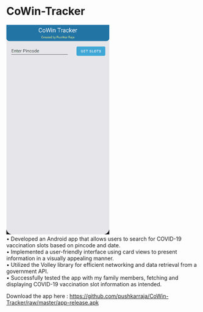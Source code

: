 # CoWin-Tracker

![Preview](https://github.com/pushkarraja/CoWin-Tracker/blob/master/demo_vaccine.gif)
<br>
•	Developed an Android app that allows users to search for COVID-19 vaccination slots based on pincode and date.
<br>
•	Implemented a user-friendly interface using card views to present information in a visually appealing manner.
<br>
•	Utilized the Volley library for efficient networking and data retrieval from a government API.
<br>
•	Successfully tested the app with my family members, fetching and displaying COVID-19 vaccination slot information as intended.
<br>

Download the app here : https://github.com/pushkarraja/CoWin-Tracker/raw/master/app-release.apk
